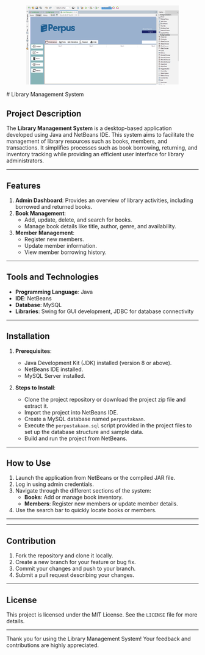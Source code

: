 <p align="center">
<img src="perpusJAVA.png" width="400">
</p>
# Library Management System

## Project Description
The **Library Management System** is a desktop-based application developed using Java and NetBeans IDE. This system aims to facilitate the management of library resources such as books, members, and transactions. It simplifies processes such as book borrowing, returning, and inventory tracking while providing an efficient user interface for library administrators.

---

## Features
1. **Admin Dashboard**: Provides an overview of library activities, including borrowed and returned books.
2. **Book Management**:
   - Add, update, delete, and search for books.
   - Manage book details like title, author, genre, and availability.
3. **Member Management**:
   - Register new members.
   - Update member information.
   - View member borrowing history.
---

## Tools and Technologies
- **Programming Language**: Java
- **IDE**: NetBeans
- **Database**: MySQL
- **Libraries**: Swing for GUI development, JDBC for database connectivity

---

## Installation
1. **Prerequisites**:
   - Java Development Kit (JDK) installed (version 8 or above).
   - NetBeans IDE installed.
   - MySQL Server installed.

2. **Steps to Install**:
   - Clone the project repository or download the project zip file and extract it.
   - Import the project into NetBeans IDE.
   - Create a MySQL database named `perpustakaan`.
   - Execute the `perpustakaan.sql` script provided in the project files to set up the database structure and sample data.
   - Build and run the project from NetBeans.

---

## How to Use
1. Launch the application from NetBeans or the compiled JAR file.
2. Log in using admin credentials.
3. Navigate through the different sections of the system:
   - **Books**: Add or manage book inventory.
   - **Members**: Register new members or update member details.
4. Use the search bar to quickly locate books or members.

---

---

## Contribution
1. Fork the repository and clone it locally.
2. Create a new branch for your feature or bug fix.
3. Commit your changes and push to your branch.
4. Submit a pull request describing your changes.

---

## License
This project is licensed under the MIT License. See the `LICENSE` file for more details.

---

Thank you for using the Library Management System! Your feedback and contributions are highly appreciated.

